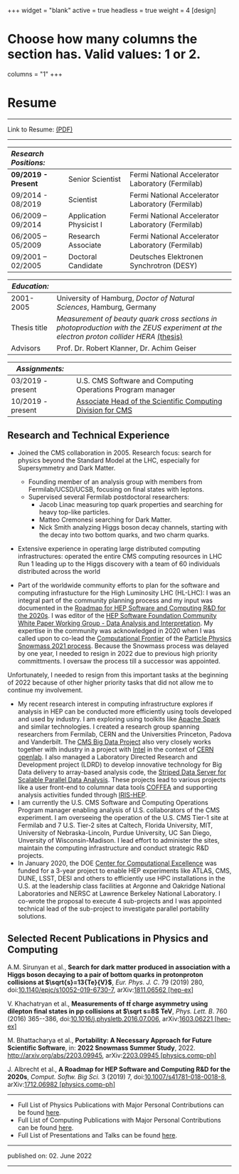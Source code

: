 +++
widget = "blank"
active = true
headless = true
weight = 4
[design]
  # Choose how many columns the section has. Valid values: 1 or 2.
  columns = "1"
+++

# Resume

----------

Link to Resume: [(PDF)](https://github.com/gutsche/ForThePublic/raw/master/cv/resume.pdf)

----------



| _Research Positions:_ |                         |                                                      |
|:----------------------|:------------------------|:-----------------------------------------------------|
| **09/2019 - Present** | Senior Scientist        | Fermi National Accelerator Laboratory (Fermilab)     |
| 09/2014 - 08/2019     | Scientist               | Fermi National Accelerator Laboratory (Fermilab)     |
| 06/2009 – 09/2014     | Application Physicist I | Fermi National Accelerator Laboratory (Fermilab)     |
| 06/2005 – 05/2009     | Research Associate      | Fermi National Accelerator Laboratory (Fermilab)     |
| 09/2001 – 02/2005     | Doctoral Candidate      | Deutsches Elektronen Synchrotron (DESY)              |


| _Education:_          |                                                                                |
|-----------------------|--------------------------------------------------------------------------------|
| 2001-2005             | University of Hamburg, _Doctor of Natural Sciences_, Hamburg, Germany          |
| Thesis title          | _Measurement of beauty quark cross sections in photoproduction with the ZEUS experiment at the electron proton collider HERA_ [(thesis)](http://inspirehep.net/record/680951/files/desy-thesis-05-010.ps.gz) |
| Advisors              | Prof. Dr. Robert Klanner, Dr. Achim Geiser                                     |


| _Assignments:_        |                                                                                |
|-----------------------|--------------------------------------------------------------------------------|
| 03/2019 - present     | U.S. CMS Software and Computing Operations Program manager                     |
| 10/2019 - present     | [Associate Head of the Scientific Computing Division for CMS](https://computing.fnal.gov/organization/)                    |


## Research and Technical Experience
* Joined the CMS collaboration in 2005. Research focus: search for physics beyond the Standard Model at the LHC, especially for Supersymmetry and Dark Matter.
    * Founding member of an analysis group with members from Fermilab/UCSD/UCSB, focusing on final states with leptons.
    * Supervised several Fermilab postdoctoral researchers:
        * Jacob Linac measuring top quark properties and searching for heavy top-like particles.
        * Matteo Cremonesi searching for Dark Matter.
        * Nick Smith analyzing Higgs boson decay channels, starting with the decay into two bottom quarks, and two charm quarks.


* Extensive experience in operating large distributed computing infrastructures: operated the entire CMS computing resources in LHC Run 1 leading up to the Higgs discovery with a team of 60 individuals distributed across the world
* Part of the worldwide community efforts to plan for the software and computing infrastucture for the High Luminosity LHC (HL-LHC): I was an integral part of the community planning process and my input was documented in the [Roadmap for HEP Software and Computing R&D for the 2020s](http://arxiv.org/abs/1712.06982). I was editor of the [HEP Software Foundation Community White Paper Working Group - Data Analysis and Interpretation](http://arxiv.org/abs/1804.03983). My expertise in the community was acknowledged in 2020 when I was called upon to co-lead the [Computational Frontier](https://snowmass21.org/computational/start) of the [Particle Physics Snowmass 2021 process](https://snowmass21.org). Because the Snowmass process was delayed by one year, I needed to resign in 2022 due to previous high priority committments. I oversaw the process till a successor was appointed.

Unfortunately, I needed to resign from this important tasks at the beginning of 2022 because of other higher priority tasks that did not allow me to continue my involvement.
* My recent research interest in computing infrastructure explores if analysis in HEP can be conducted more efficiently using tools developed and used by industry. I am exploring using toolkits like [Apache Spark](https://spark.apache.org/) and similar technologies. I created a research group spanning researchers from Fermilab, CERN and the Universities Princeton, Padova and Vanderbilt. The [CMS Big Data Project](https://cms-big-data.github.io/) also very closely works together with industry in a project with [Intel](https://www.intel.com/) in the context of [CERN openlab](https://openlab.cern/). I also managed a Laboratory Directed Research and Development project (LDRD) to develop innovative technology for Big Data delivery to array-based analysis code, the [Striped Data Server for Scalable Parallel Data Analysis](https://doi.org/10.1088/1742-6596/1085/4/042035). These projects lead to various projects like a user front-end to columnar data tools [COFFEA](https://github.com/CoffeaTeam) and supporting analysis activities funded through [IRIS-HEP](https://iris-hep.org/as.html).
* I am currently the U.S. CMS Software and Computing Operations Program manager enabling analysis of U.S. collaborators of the CMS experiment. I am overseeing the operation of the U.S. CMS Tier-1 site at Fermilab and 7 U.S. Tier-2 sites at Caltech, Florida University, MIT, University of Nebraska-Lincoln, Purdue University, UC San Diego, Unversity of Wisconsin-Madison. I lead effort to administer the sites, maintain the computing infrastructure and conduct strategic R&D projects.
* In January 2020, the DOE [Center for Computational Excellence](https://www.anl.gov/hep-cce/activities) was funded for a 3-year project to enable HEP experiments like ATLAS, CMS, DUNE, LSST, DESI and others to efficiently use HPC installations in the U.S. at the leadership class facilities at Argonne and Oakridge National Laboratories and NERSC at Lawrence Berkeley National Laboratory. I co-wrote the proposal to execute 4 sub-projects and I was appointed technical lead of the sub-project to investigate parallel portability solutions.

## Selected Recent Publications in Physics and Computing

<!--#ref-CMS:2018zjv-->
A.M. Sirunyan et al., **Search for dark matter
produced in association with a Higgs boson decaying to a pair of bottom
quarks in protonproton collisions at $\sqrt{s}=13{Te}{V}$**, *Eur. Phys.
J. C*. 79 (2019) 280,
doi:[10.1140/epjc/s10052-019-6730-7](https://doi.org/10.1140/epjc/s10052-019-6730-7),
arXiv:[1811.06562 \[hep-ex\]](http://arxiv.org/abs/1811.06562)

<!--#ref-CMS:2016ypc-->
V. Khachatryan et al., **Measurements of $t \bar t$
charge asymmetry using dilepton final states in pp collisions at
$\sqrt s=8$ TeV**, *Phys. Lett. B*. 760 (2016) 365--386,
doi:[10.1016/j.physletb.2016.07.006](https://doi.org/10.1016/j.physletb.2016.07.006),
arXiv:[1603.06221 \[hep-ex\]](http://arxiv.org/abs/1603.06221)


<!--#ref-Bhattacharya:2022qgj-->
M. Bhattacharya et al., **Portability: A
Necessary Approach for Future Scientific Software**, in: **2022 Snowmass
Summer Study**, 2022. <http://arxiv.org/abs/2203.09945>,
arXiv:[2203.09945 \[physics.comp-ph\]](http://arxiv.org/abs/2203.09945)

<!--#ref-HEPSoftwareFoundation:2017ggl-->
J. Albrecht et al., **A Roadmap
for HEP Software and Computing R&D for the 2020s**, *Comput. Softw. Big
Sci.* 3 (2019) 7,
doi:[10.1007/s41781-018-0018-8](https://doi.org/10.1007/s41781-018-0018-8),
arXiv:[1712.06982 \[physics.comp-ph\]](http://arxiv.org/abs/1712.06982)


----------

* Full List of Physics Publications with Major Personal Contributions can be found [here](https://github.com/gutsche/ForThePublic/raw/master/publication_list/physics_publication_list.pdf).
* Full List of Computing Publications with Major Personal Contributions can be found [here](https://github.com/gutsche/ForThePublic/raw/master/publication_list/computing_publication_list.pdf).
* Full List of Presentations and Talks can be found [here](https://github.com/gutsche/ForThePublic/raw/master/talk_list/talk_list.pdf).

----------

published on: 02. June 2022

----------
